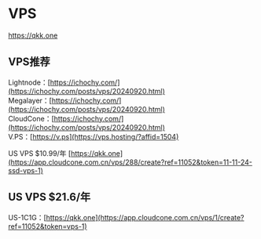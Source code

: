 # VPS
https://qkk.one

## VPS推荐  
Lightnode：[https://ichochy.com/](https://ichochy.com/posts/vps/20240920.html)   
Megalayer：[https://ichochy.com/](https://ichochy.com/posts/vps/20240920.html)   
CloudCone：[https://ichochy.com/](https://ichochy.com/posts/vps/20240920.html)    
V.PS：[https://v.ps](https://vps.hosting/?affid=1504)  


US VPS $10.99/年
[https://qkk.one](https://app.cloudcone.com.cn/vps/288/create?ref=11052&token=11-11-24-ssd-vps-1)

## US VPS $21.6/年
US-1C1G：[https://qkk.one](https://app.cloudcone.com.cn/vps/1/create?ref=11052&token=vps-1)